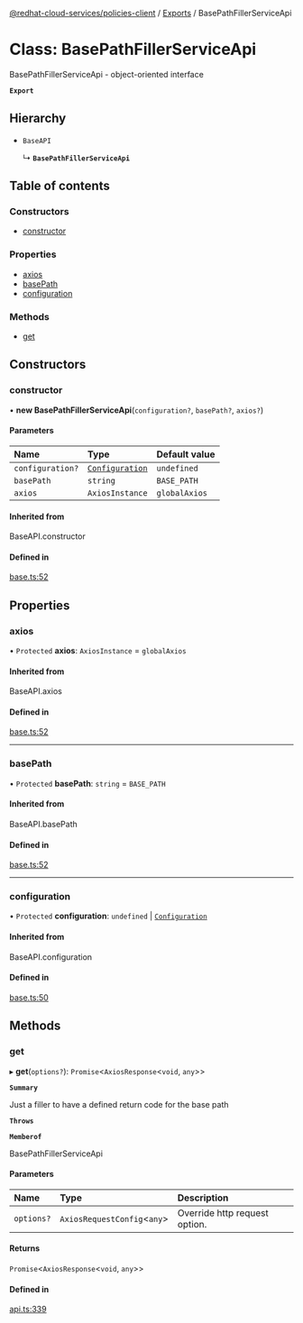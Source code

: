 [@redhat-cloud-services/policies-client](../README.md) / [Exports](../modules.md) / BasePathFillerServiceApi

# Class: BasePathFillerServiceApi

BasePathFillerServiceApi - object-oriented interface

**`Export`**

## Hierarchy

- `BaseAPI`

  ↳ **`BasePathFillerServiceApi`**

## Table of contents

### Constructors

- [constructor](BasePathFillerServiceApi.md#constructor)

### Properties

- [axios](BasePathFillerServiceApi.md#axios)
- [basePath](BasePathFillerServiceApi.md#basepath)
- [configuration](BasePathFillerServiceApi.md#configuration)

### Methods

- [get](BasePathFillerServiceApi.md#get)

## Constructors

### constructor

• **new BasePathFillerServiceApi**(`configuration?`, `basePath?`, `axios?`)

#### Parameters

| Name | Type | Default value |
| :------ | :------ | :------ |
| `configuration?` | [`Configuration`](Configuration.md) | `undefined` |
| `basePath` | `string` | `BASE_PATH` |
| `axios` | `AxiosInstance` | `globalAxios` |

#### Inherited from

BaseAPI.constructor

#### Defined in

[base.ts:52](https://github.com/RedHatInsights/javascript-clients/blob/master/packages/policies/base.ts#L52)

## Properties

### axios

• `Protected` **axios**: `AxiosInstance` = `globalAxios`

#### Inherited from

BaseAPI.axios

#### Defined in

[base.ts:52](https://github.com/RedHatInsights/javascript-clients/blob/master/packages/policies/base.ts#L52)

___

### basePath

• `Protected` **basePath**: `string` = `BASE_PATH`

#### Inherited from

BaseAPI.basePath

#### Defined in

[base.ts:52](https://github.com/RedHatInsights/javascript-clients/blob/master/packages/policies/base.ts#L52)

___

### configuration

• `Protected` **configuration**: `undefined` \| [`Configuration`](Configuration.md)

#### Inherited from

BaseAPI.configuration

#### Defined in

[base.ts:50](https://github.com/RedHatInsights/javascript-clients/blob/master/packages/policies/base.ts#L50)

## Methods

### get

▸ **get**(`options?`): `Promise`<`AxiosResponse`<`void`, `any`\>\>

**`Summary`**

Just a filler to have a defined return code for the base path

**`Throws`**

**`Memberof`**

BasePathFillerServiceApi

#### Parameters

| Name | Type | Description |
| :------ | :------ | :------ |
| `options?` | `AxiosRequestConfig`<`any`\> | Override http request option. |

#### Returns

`Promise`<`AxiosResponse`<`void`, `any`\>\>

#### Defined in

[api.ts:339](https://github.com/RedHatInsights/javascript-clients/blob/master/packages/policies/api.ts#L339)
